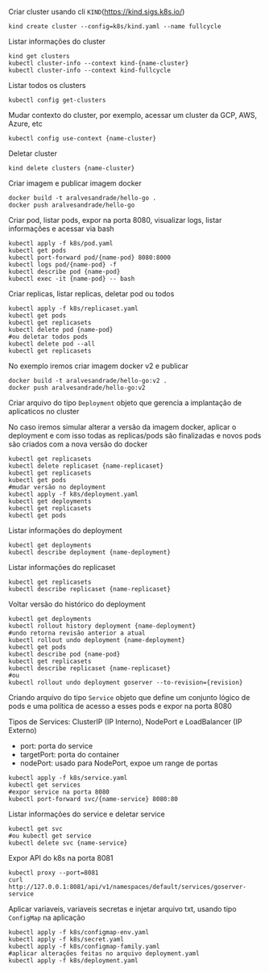 Criar cluster usando cli `KIND`(https://kind.sigs.k8s.io/)

```
kind create cluster --config=k8s/kind.yaml --name fullcycle
```

Listar informações do cluster

```
kind get clusters
kubectl cluster-info --context kind-{name-cluster}
kubectl cluster-info --context kind-fullcycle
```

Listar todos os clusters

```
kubectl config get-clusters
```

Mudar contexto do cluster, por exemplo, acessar um cluster da GCP, AWS, Azure, etc

```
kubectl config use-context {name-cluster}
```

Deletar cluster

```
kind delete clusters {name-cluster}
```

Criar imagem e publicar imagem docker

```
docker build -t aralvesandrade/hello-go .
docker push aralvesandrade/hello-go
```

Criar pod, listar pods, expor na porta 8080, visualizar logs, listar informações e acessar via bash

```
kubectl apply -f k8s/pod.yaml
kubectl get pods
kubectl port-forward pod/{name-pod} 8080:8000
kubectl logs pod/{name-pod} -f
kubectl describe pod {name-pod}
kubectl exec -it {name-pod} -- bash
```

Criar replicas, listar replicas, deletar pod ou todos

```
kubectl apply -f k8s/replicaset.yaml
kubectl get pods
kubectl get replicasets
kubectl delete pod {name-pod}
#ou deletar todos pods
kubectl delete pod --all
kubectl get replicasets
```

No exemplo iremos criar imagem docker v2 e publicar

```
docker build -t aralvesandrade/hello-go:v2 .
docker push aralvesandrade/hello-go:v2
```

Criar arquivo do tipo `Deployment` objeto que gerencia a implantação de aplicaticos no cluster

No caso iremos simular alterar a versão da imagem docker, aplicar o deployment e com isso todas as replicas/pods são finalizadas e novos pods são criados com a nova versão do docker

```
kubectl get replicasets
kubectl delete replicaset {name-replicaset}
kubectl get replicasets
kubectl get pods
#mudar versão no deployment
kubectl apply -f k8s/deployment.yaml
kubectl get deployments
kubectl get replicasets
kubectl get pods
```

Listar informações do deployment

```
kubectl get deployments
kubectl describe deployment {name-deployment}
```

Listar informações do replicaset

```
kubectl get replicasets
kubectl describe replicaset {name-replicaset}
```

Voltar versão do histórico do deployment

```
kubectl get deployments
kubectl rollout history deployment {name-deployment}
#undo retorna revisão anterior a atual
kubectl rollout undo deployment {name-deployment}
kubectl get pods
kubectl describe pod {name-pod}
kubectl get replicasets
kubectl describe replicaset {name-replicaset}
#ou
kubectl rollout undo deployment goserver --to-revision={revision}
```

Criando arquivo do tipo `Service` objeto que define um conjunto lógico de pods e uma política de acesso a esses pods e expor na porta 8080

Tipos de Services: ClusterIP (IP Interno), NodePort e LoadBalancer (IP Externo)

- port: porta do service
- targetPort: porta do container
- nodePort: usado para NodePort, expoe um range de portas

```
kubectl apply -f k8s/service.yaml
kubectl get services
#expor service na porta 8080
kubectl port-forward svc/{name-service} 8080:80
```

Listar informações do service e deletar service

```
kubectl get svc
#ou kubectl get service
kubectl delete svc {name-service}
```

Expor API do k8s na porta 8081

```
kubectl proxy --port=8081
curl http://127.0.0.1:8081/api/v1/namespaces/default/services/goserver-service
```

Aplicar variaveis, variaveis secretas e injetar arquivo txt, usando tipo `ConfigMap` na aplicação

```
kubectl apply -f k8s/configmap-env.yaml
kubectl apply -f k8s/secret.yaml
kubectl apply -f k8s/configmap-family.yaml
#aplicar alterações feitas no arquivo deployment.yaml
kubectl apply -f k8s/deployment.yaml
```
